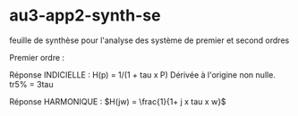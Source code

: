 # au3-app2-synth-se
feuille de synthèse pour l'analyse des système de premier et second ordres

Premier ordre :

Réponse INDICIELLE : H(p) = 1/(1 + tau x P)
Dérivée à l'origine non nulle.
tr5% = 3tau


Réponse HARMONIQUE : $H(jw) = \frac{1}{1+ j x tau x w}$
